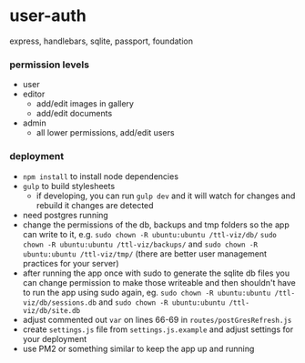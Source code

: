# user-auth
express, handlebars, sqlite, passport, foundation


### permission levels
- user
- editor
  - add/edit images in gallery
  - add/edit documents
- admin
  - all lower permissions, add/edit users


### deployment
- `npm install` to install node dependencies
- `gulp` to build stylesheets
  - if developing, you can run `gulp dev` and it will watch for changes and rebuild it changes are detected
- need postgres running
- change the permissions of the db, backups and tmp folders so the app can write to it, e.g. `sudo chown -R ubuntu:ubuntu /ttl-viz/db/` `sudo chown -R ubuntu:ubuntu /ttl-viz/backups/` and `sudo chown -R ubuntu:ubuntu /ttl-viz/tmp/` (there are better user management practices for your server)
- after running the app once with sudo to generate the sqlite db files you can change permission to make those writeable and then shouldn't have to run the app using sudo again, eg. `sudo chown -R ubuntu:ubuntu /ttl-viz/db/sessions.db` and `sudo chown -R ubuntu:ubuntu /ttl-viz/db/site.db`
- adjust commented out `var` on lines 66-69 in `routes/postGresRefresh.js`
- create `settings.js` file from `settings.js.example` and adjust settings for your deployment
- use PM2 or something similar to keep the app up and running

